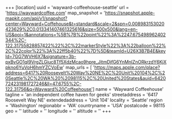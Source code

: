 +++
[location]
uuid = 'wayward-coffeehouse-seattle'
url = 'https://waywardcoffee.com'
map_snapshot = 'https://snapshot.apple-mapkit.com/api/v1/snapshot?center=Wayward+Coffehouse&t=standard&scale=2&spn=0.008983153020423629%2C0.013341407461325616&size=500x500&lang=en-US&poi=1&annotations=%5B%7B%22point%22%3A%2247.675498962402344%2C-122.31755828857422%22%2C%22markerStyle%22%3A%22balloon%22%2C%22color%22%3A%22ff5b40%22%7D%5D&teamId=U26X3B7B4E&keyId=7GG7WVH6X7&signature=3b-pxBvGO1qI9VrgZLGiuc8Tf5XdzMcao9hpre_JitmDjfG6YnMnIZnORkrzdY6KjXpkno6YuVoH6hmYZCVoEw'
map_urls = [ 'https://maps.apple.com/place?address=6417%20Roosevelt%20Way%20NE%2C%20Unit%20104%2C%20Seattle%2C%20WA%20%2098115%2C%20United%20States&auid=6420724231981727246&ll=47.6755%2C-122.31756&q=Wayward%20Coffeehouse']
name = 'Wayward Coffeehouse'
tagline = 'an independent coffee haven for geeks'
streetaddress = '6417 Roosevelt Way NE'
extendedaddress = 'Unit 104'
locality = 'Seattle'
region = 'Washington'
regionabbr = 'WA'
countryname = 'USA'
postalcode = 98115
geo = ''
latitude = ''
longitude = ''
altitude = ''
+++

